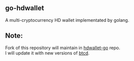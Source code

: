 ## go-hdwallet

A multi-cryptocurrency HD wallet implementated by golang.

## Note:
Fork of this repository will maintain in [hdwallet-go](github.com/AshkanAbd/hdwallet-go) repo.   
I will update it with new versions of [btcd](github.com/btcsuite/btcd/).